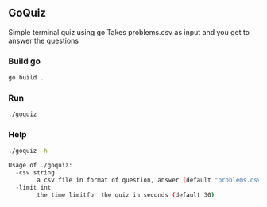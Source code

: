 ## GoQuiz
Simple terminal quiz using go
Takes problems.csv as input and you get to answer the questions

### Build go
```bash
go build .
```

### Run
```bash
./goquiz
```

### Help
```bash
./goquiz -h

Usage of ./goquiz:
  -csv string
        a csv file in format of question, answer (default "problems.csv")
  -limit int
        the time limitfor the quiz in seconds (default 30)
```